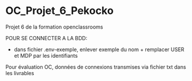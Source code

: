 # OC_Projet_6_Pekocko

Projet 6 de la formation openclassrooms

POUR SE CONNECTER A LA BDD: 

- dans fichier .env-exemple, enlever exemple du nom + remplacer USER et MDP par les identifiants

Pour évaluation OC, données de connexions transmises via fichier txt dans les livrables

